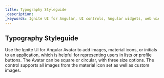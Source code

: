 ```yaml
---
title: Typography Styleguide
_description:
_keywords: Ignite UI for Angular, UI controls, Angular widgets, web widgets, UI widgets, Angular, Native Angular Components Suite, Native Angular Controls, Native Angular Components Library
---
```


## Typography Styleguide 
<p class="highlight">Use the Ignite UI for Angular Avatar to add images, material icons, or initials to an application, which is helpful for representing users in lists or profile buttons. The Avatar can be square or circular, with three size options. The control supports all images from the material icon set as well as custom images.</p>
<div class="divider"></div>
    
<div>

</div>
